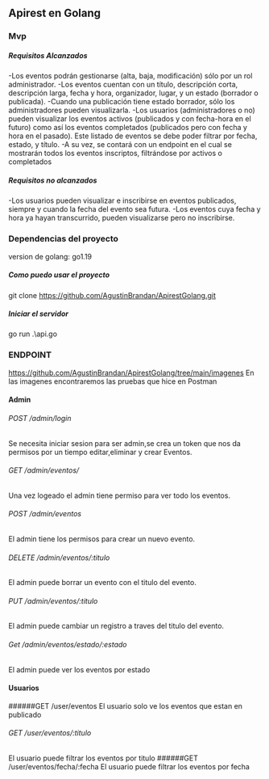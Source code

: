 ## Apirest en Golang
###  Mvp
##### Requisitos Alcanzados
-Los eventos podrán gestionarse (alta, baja, modificación) sólo por un rol
administrador.
-Los eventos cuentan con un título, descripción corta, descripción larga, fecha y
hora, organizador, lugar, y un estado (borrador o publicada).
-Cuando una publicación tiene estado borrador, sólo los administradores pueden
visualizarla.
-Los usuarios (administradores o no) pueden visualizar los eventos activos
(publicados y con fecha-hora en el futuro) como así los eventos completados
(publicados pero con fecha y hora en el pasado). Este listado de eventos se debe
poder filtrar por fecha, estado, y título.
-A su vez, se contará con un endpoint en el cual se mostrarán todos los eventos
inscriptos, filtrándose por activos o completados
##### Requisitos no alcanzados
-Los usuarios pueden visualizar e inscribirse en eventos publicados, siempre y
cuando la fecha del evento sea futura.
-Los eventos cuya fecha y hora ya hayan transcurrido, pueden visualizarse pero no
inscribirse.
### Dependencias del proyecto
version de golang:  go1.19
##### Como puedo usar el proyecto
git clone https://github.com/AgustinBrandan/ApirestGolang.git
##### Iniciar el servidor
go run .\api.go
### ENDPOINT
https://github.com/AgustinBrandan/ApirestGolang/tree/main/imagenes
En las imagenes encontraremos las pruebas que hice en Postman 
#### Admin
###### POST /admin/login 
Se necesita iniciar sesion para ser admin,se crea un token que nos da permisos por un tiempo editar,eliminar y crear Eventos.
###### GET /admin/eventos/ 
Una vez logeado el admin tiene permiso para ver todo los eventos.
###### POST /admin/eventos
El admin tiene los permisos para crear un nuevo evento.
###### DELETE /admin/eventos/:titulo
El admin puede borrar un evento con el titulo del evento.
###### PUT /admin/eventos/:titulo 
El admin puede cambiar un registro a traves del titulo del evento.
###### Get /admin/eventos/estado/:estado
El admin puede ver los eventos por estado
#### Usuarios
######GET /user/eventos
El usuario solo ve los eventos que estan en publicado
###### GET /user/eventos/:titulo
El usuario puede filtrar los eventos por titulo
######GET /user/eventos/fecha/:fecha
El usuario puede filtrar los eventos por fecha




